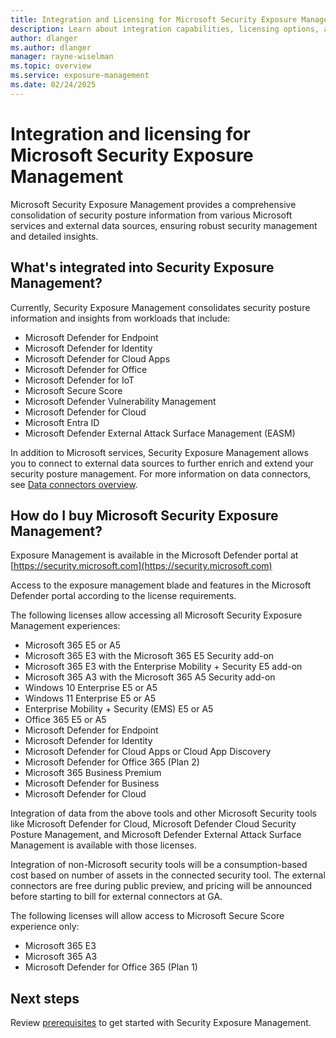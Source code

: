```yaml
---
title: Integration and Licensing for Microsoft Security Exposure Management
description: Learn about integration capabilities, licensing options, and how to get started with Microsoft Security Exposure Management.
author: dlanger
ms.author: dlanger
manager: rayne-wiselman
ms.topic: overview
ms.service: exposure-management
ms.date: 02/24/2025
---
```



# Integration and licensing for Microsoft Security Exposure Management

Microsoft Security Exposure Management provides a comprehensive consolidation of security posture information from various Microsoft services and external data sources, ensuring robust security management and detailed insights.



## What's integrated into Security Exposure Management?

Currently, Security Exposure Management consolidates security posture information and insights from workloads that include:

- Microsoft Defender for Endpoint
- Microsoft Defender for Identity
- Microsoft Defender for Cloud Apps
- Microsoft Defender for Office
- Microsoft Defender for IoT
- Microsoft Secure Score  
- Microsoft Defender Vulnerability Management  
- Microsoft Defender for Cloud
- Microsoft Entra ID  
- Microsoft Defender External Attack Surface Management (EASM)

In addition to Microsoft services, Security Exposure Management allows you to connect to external data sources to further enrich and extend your security posture management.
For more information on data connectors, see [Data connectors overview](overview-data-connectors.md).

## How do I buy Microsoft Security Exposure Management?

Exposure Management is available in the Microsoft Defender portal at [https://security.microsoft.com](https://security.microsoft.com)

Access to the exposure management blade and features in the Microsoft Defender portal according to the license requirements.

The following licenses allow accessing all Microsoft Security Exposure Management experiences:

- Microsoft 365 E5 or A5
- Microsoft 365 E3 with the Microsoft 365 E5 Security add-on
- Microsoft 365 E3 with the Enterprise Mobility + Security E5 add-on
- Microsoft 365 A3 with the Microsoft 365 A5 Security add-on
- Windows 10 Enterprise E5 or A5
- Windows 11 Enterprise E5 or A5
- Enterprise Mobility + Security (EMS) E5 or A5
- Office 365 E5 or A5
- Microsoft Defender for Endpoint
- Microsoft Defender for Identity
- Microsoft Defender for Cloud Apps or Cloud App Discovery
- Microsoft Defender for Office 365 (Plan 2)
- Microsoft 365 Business Premium
- Microsoft Defender for Business
- Microsoft Defender for Cloud

Integration of data from the above tools and other Microsoft Security tools like Microsoft Defender for Cloud, Microsoft Defender Cloud Security Posture Management, and Microsoft Defender External Attack Surface Management is available with those licenses.

Integration of non-Microsoft security tools will be a consumption-based cost based on number of assets in the connected security tool. The external connectors are free during public preview, and pricing will be announced before starting to bill for external connectors at GA.

The following licenses will allow access to Microsoft Secure Score experience only:

- Microsoft 365 E3
- Microsoft 365 A3
- Microsoft Defender for Office 365 (Plan 1)

## Next steps

Review [prerequisites](prerequisites.md) to get started with Security Exposure Management.
